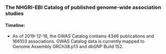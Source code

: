 ### The NHGRI-EBI Catalog of published genome-wide association studies

#### Timeline: 

* As of 2019-12-16, the GWAS Catalog contains 4346 publications and 166103 associations. GWAS Catalog data is currently mapped to Genome Assembly GRCh38.p13 and dbSNP Build 152.
